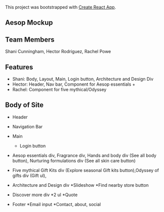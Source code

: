 This project was bootstrapped with [Create React App](https://github.com/facebook/create-react-app).

## Aesop Mockup

## Team Members
Shani Cunningham, Hector Rodriguez, Rachel Powe

## Features
* Shani: Body, Layout, Main, Login button, Architecture and Design Div
* Hector: Header, Nav bar, Component for Aesop essentials +
* Rachel: Component for five mythical/Odyssey

## Body of Site
* Header
* Navigation Bar
* Main
    * Login button

* Aesop essentials div, Fragrance div, Hands and body div (See all body button), Nurturing formulations div (See all skin care button)

* Five mythical Gift Kits div (Explore seasonal Gift kits button),Odyssey of gifts div (Gift ul), 
 
* Architecture and Design div
    *Slideshow
    *Find nearby store button

* Discover more div
    *2 ul
    *Quote  
* Footer
    *Email input
    *Contact, about, social